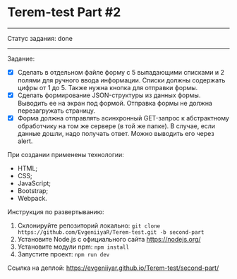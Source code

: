 # Terem-test Part #2 #

---

Статус задания: done

---

Задание:
- [x] Сделать в отдельном файле форму с 5 выпадающими списками и 2 полями для ручного ввода информации. Списки должны содержать цифры от 1 до 5. Также нужна кнопка для отправки формы.
- [x] Сделать формирование JSON-структуры из данных формы. Выводить ее на экран под формой. Отправка формы не должна перезагружать страницу.
- [x] Форма должна отправлять асинхронный GET-запрос к абстрактному обработчику на том же сервере (в той же папке). В случае, если данные дошли, надо получать ответ. Можно выводить его через alert.

При создании применены технологии:
* HTML;
* CSS;
* JavaScript;
* Bootstrap;
* Webpack.

Инструкция по развертыванию:
1. Склонируйте репозиторий локально: `git clone https://github.com/EvgeniiyaR/Terem-test.git -b second-part`
2. Установите Node.js с официального сайта https://nodejs.org/
3. Установите модули npm: `npm install`
4. Запустите проект: `npm run dev`

Ссылка на деплой: https://evgeniiyar.github.io/Terem-test/second-part/
